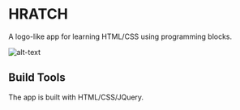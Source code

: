 # HRATCH
A logo-like app for learning HTML/CSS using programming blocks.

![alt-text](https://github.com/gassio/HRATCH-Project/blob/master/hratch-ui.jpg)

## Build Tools
The app is built with HTML/CSS/JQuery.
